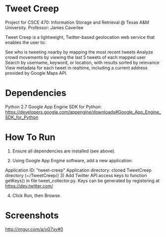 Tweet Creep
============

Project for CSCE 470: Information Storage and Retrieval @ Texas A&M University. Professor: James Caverlee

Tweet Creep is a lightweight, Twitter-based geolocation web service that enables the user to:

See who is tweeting nearby by mapping the most recent tweets
Analyze crowd movements by viewing the last 5 tweets of each mapped user
Search by username, keyword, or location, with results sorted by relevance
View metadata for each tweet in realtime, including a current address provided by Google Maps API.

Dependencies
============

Python 2.7
Google App Engine SDK for Python: https://developers.google.com/appengine/downloads#Google_App_Engine_SDK_for_Python

How To Run
============

1) Ensure all dependencies are installed (see above).

2) Using Google App Engine software, add a new application:

Application ID: "tweet-creep"
Application directory: cloned TweetCreep directory (~/TweetCreep/)
3) Add Twitter API access keys to function getKeys() in file tweet_collector.py. Keys can be generated by registering at https://dev.twitter.com/

4) Click Run, then Browse.

Screenshots
============

http://imgur.com/a/yG7xy#0